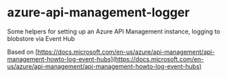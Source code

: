 # azure-api-management-logger

Some helpers for setting up an Azure API Management instance, logging to blobstore via Event Hub

Based on [https://docs.microsoft.com/en-us/azure/api-management/api-management-howto-log-event-hubs](https://docs.microsoft.com/en-us/azure/api-management/api-management-howto-log-event-hubs)
